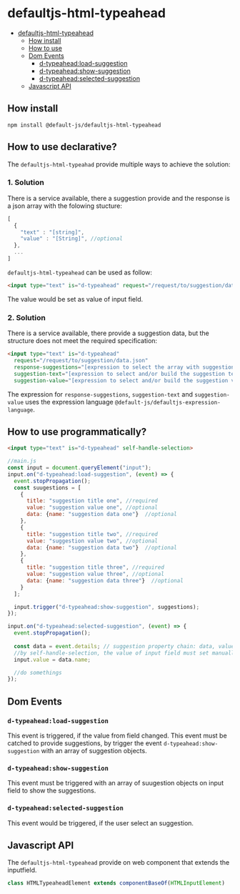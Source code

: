 # defaultjs-html-typeahead

- [defaultjs-html-typeahead](#defaultjs-html-typeahead)
  - [How install](#how-install)
  - [How to use](#how-to-use)
  - [Dom Events](#dom-events)
    - [d-typeahead:load-suggestion](#d-typeaheadload-suggestion)
    - [d-typeahead:show-suggestion](#d-typeaheadshow-suggestion)
    - [d-typeahead:selected-suggestion](#d-typeaheadselected-suggestion)
  - [Javascript API](#javascript-api)

## How install

```console
npm install @default-js/defaultjs-html-typeahead
```

## How to use declarative?

The `defaultjs-html-typeahad` provide multiple ways to achieve the solution:

### 1. Solution
There is a service available, there a suggestion provide and the response is a json array with the folowing stucture:

```javascript
[
  {
    "text" : "[string]",
    "value" : "[String]", //optional
  },
  ...
]
```

`defaultjs-html-typeahead` can be used as follow:

```html
<input type="text" is="d-typeahead" request="/request/to/suggestion/data.json">
```

The value would be set as value of input field.

### 2. Solution
There is a service available, there provide a suggestion data, but the structure does not meet the required specification:

```html
<input type="text" is="d-typeahead" 
  request="/request/to/suggestion/data.json" 
  response-suggestions="[expression to select the array with suggestions]" 
  suggestion-text="[expression to select and/or build the suggestion text]" 
  suggestion-value="[expression to select and/or build the suggestion value]">
```

The expression for `response-suggestions`, `suggestion-text` and `suggestion-value` uses the expression language `@default-js/defaultjs-expression-language`.

## How to use programmatically?

```html
<input type="text" is="d-typeahead" self-handle-selection>
```

```javascript
//main.js
const input = document.queryElement("input");
input.on("d-typeahead:load-suggestion", (event) => {
  event.stopPropagation();
  const suugestions = [
    {
      title: "suggestion title one", //required
      value: "suggestion value one", //optional
      data: {name: "suggestion data one"}  //optional
    },
    {
      title: "suggestion title two", //required
      value: "suggestion value two", //optional
      data: {name: "suggestion data two"}  //optional
    },
    {
      title: "suggestion title three", //required
      value: "suggestion value three", //optional
      data: {name: "suggestion data three"}  //optional
    }
  ];

  input.trigger("d-typeahead:show-suggestion", suggestions);
});

input.on("d-typeahead:selected-suggestion", (event) => {
  event.stopPropagation();
  
  const data = event.details; // suggestion property chain: data, value, text
  //by self-handle-selection, the value of input field must set manually!
  input.value = data.name;

  //do somethings
});
```

## Dom Events

### `d-typeahead:load-suggestion`

This event is triggered, if the value from field changed. This event must be catched to provide suggestions, by trigger the event `d-typeahead:show-suggestion` with an array of suggestion objects.

### `d-typeahead:show-suggestion`

This event must be triggered with an array of suugestion objects on input field to show the suggestions.

### `d-typeahead:selected-suggestion`

This event would be triggered, if the user select an suggestion.

## Javascript API

The `defaultjs-html-typeahead` provide on web component that extends the inputfield.

```javascript
class HTMLTypeaheadElement extends componentBaseOf(HTMLInputElement)
```
